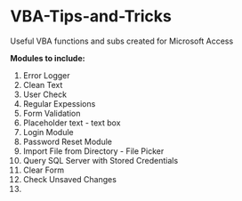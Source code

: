# VBA-Tips-and-Tricks
Useful VBA functions and subs created for Microsoft Access

<b>Modules to include:</b>

<ol>
<li>Error Logger</li>
<li>Clean Text</li>
<li>User Check</li>
<li>Regular Expessions</li>
<li>Form Validation</li>
<li>Placeholder text - text box</li>
<li>Login Module</li>
<li>Password Reset Module</li>
<li>Import File from Directory - File Picker</li>
<li>Query SQL Server with Stored Credentials</li>
<li>Clear Form</li>
<li>Check Unsaved Changes</li>
<li></li>
</ol>
